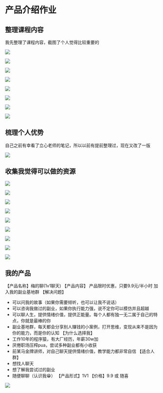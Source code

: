 # 产品介绍作业

## 整理课程内容

我先整理了课程内容，截图了个人觉得比较重要的

![](./images/3天变现计划.jpg)

![](./images/3天课程的课程表.jpg)

![](./images/要设计人生.jpg)

![](./images/对的设计竟然是倒过来的.jpg)

![](./images/优势飞轮打造步骤.jpg)

![](./images/最小可行尝试1.jpg)

![](./images/最小可行尝试2.jpg)

![](./images/day01作业.jpg)

## 梳理个人优势

自己之前有幸看了立心老师的笔记，所以以前有提前整理过，现在又改了一版

![](./images/个人IP探索.jpg)

## 收集我觉得可以做的资源

![](./images/用户需求1.jpg)

![](./images/用户需求2.jpg)

![](./images/用户需求3.jpg)

![](./images/用户需求4.jpg)

![](./images/用户需求5.jpg)

![](./images/用户需求6.jpg)

![](./images/用户需求7.jpg)

![](./images/用户需求8.jpg)

![](./images/用户需求9.jpg)

## 我的产品

【产品名称】梅的聊(1v1聊天)
【产品内容】
    产品限时优惠，只要9.9元/半小时
    加入我的副业基地群
【解决问题】
- 可以问我的故事（如果你需要倾听，也可以让我不说话）
- 可以咨询我做过的副业，如果你执行能力强，说不定你可以模仿并且超越
- 可以聊人生，提供情绪价值，提供正能量。每个人都有独一无二属于自己的特点，你就是最棒的你
- 副业基地群，每天都会分享别人赚钱的小案例，打开思维，变现从来不是因为你的能力，而是你的认知
【为什么选择我】
- 工作10年的程序猿，有大厂经历，年薪30w加
- 厌倦职场压榨pua，尝试多种副业都有小收获
- 前某马金牌讲师，对自己聊天提供情绪价值，教学能力都非常自信
【适合人群】
- 想找人聊天
- 想了解我尝试过的副业
- 随便聊聊（认识我😁）
【产品形式】1V1
【价格】9.9 或 随喜

![](./images/梅的聊限时优惠.png)









